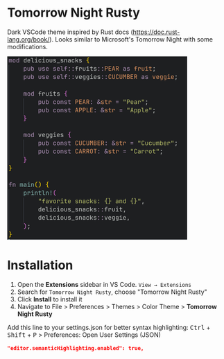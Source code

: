 # Tomorrow Night Rusty 

Dark VSCode theme inspired by Rust docs (https://doc.rust-lang.org/book/). Looks similar to Microsoft's Tomorrow Night with some modifications.

![Theme Screenshot](assets/images/preview.png)

# Installation

1. Open the **Extensions** sidebar in VS Code. `View → Extensions`
1. Search for `Tomorrow Night Rusty`, choose "Tomorrow Night Rusty"
1. Click **Install** to install it
1. Navigate to File > Preferences > Themes > Color Theme > **Tomorrow Night Rusty**

Add this line to your settings.json for better syntax highlighting: <kbd>Ctrl</kbd> + <kbd>Shift</kbd> + <kbd>P</kbd> > Preferences: Open User Settings (JSON)

```json
"editor.semanticHighlighting.enabled": true,
```